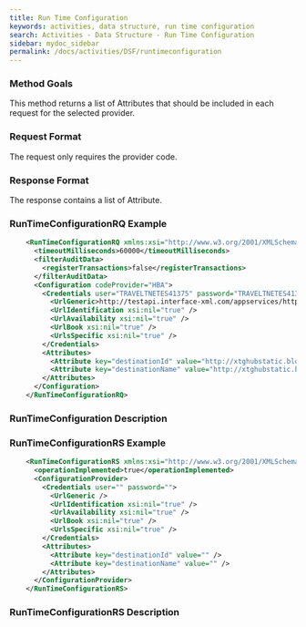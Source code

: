 ```yaml
---
title: Run Time Configuration
keywords: activities, data structure, run time configuration
search: Activities - Data Structure - Run Time Configuration
sidebar: mydoc_sidebar
permalink: /docs/activities/DSF/runtimeconfiguration
---
```




### Method Goals


This method returns a list of Attributes that should be included in
each request for the selected provider.



### Request Format


The request only requires the provider code.



### Response Format


The response contains a list of Attribute.



### RunTimeConfigurationRQ Example



~~~xml
    <RunTimeConfigurationRQ xmlns:xsi="http://www.w3.org/2001/XMLSchema-instance" xmlns:xsd="http://www.w3.org/2001/XMLSchema">
      <timeoutMilliseconds>60000</timeoutMilliseconds>
      <filterAuditData>
        <registerTransactions>false</registerTransactions>
      </filterAuditData>
      <Configuration codeProvider="HBA">
        <Credentials user="TRAVELTNETES41375" password="TRAVELTNETES41375">
          <UrlGeneric>http://testapi.interface-xml.com/appservices/http/FrontendService</UrlGeneric>
          <UrlIdentification xsi:nil="true" />
          <UrlAvailability xsi:nil="true" />
          <UrlBook xsi:nil="true" />
          <UrlsSpecific xsi:nil="true" />
        </Credentials>
        <Attributes>
          <Attribute key="destinationId" value="http://xtghubstatic.blob.core.windows.net/int-static-activities/HBA-DestinationIDs.csv" />
          <Attribute key="destinationName" value="http://xtghubstatic.blob.core.windows.net/int-static-activities/HBA-TicketDestinations.csv" />
        </Attributes>
      </Configuration>
    </RunTimeConfigurationRQ>
~~~


### RunTimeConfiguration Description




### RunTimeConfigurationRS Example



~~~xml
    <RunTimeConfigurationRS xmlns:xsi="http://www.w3.org/2001/XMLSchema-instance" xmlns:xsd="http://www.w3.org/2001/XMLSchema">
      <operationImplemented>true</operationImplemented>
      <ConfigurationProvider>
        <Credentials user="" password="">
          <UrlGeneric />
          <UrlIdentification xsi:nil="true" />
          <UrlAvailability xsi:nil="true" />
          <UrlBook xsi:nil="true" />
          <UrlsSpecific xsi:nil="true" />
        </Credentials>
        <Attributes>
          <Attribute key="destinationId" value="" />
          <Attribute key="destinationName" value="" />
        </Attributes>
      </ConfigurationProvider>
    </RunTimeConfigurationRS>
~~~


### RunTimeConfigurationRS Description



